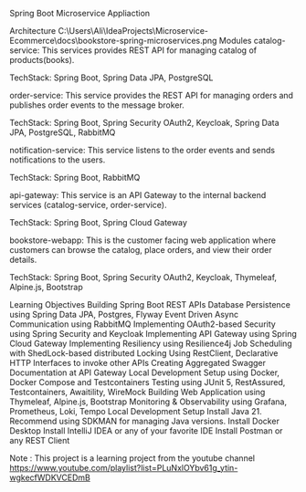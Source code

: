 Spring Boot Microservice Appliaction

Architecture
C:\Users\Ali\IdeaProjects\Microservice-Ecommerce\docs\bookstore-spring-microservices.png
Modules
catalog-service: This services provides REST API for managing catalog of products(books).

TechStack: Spring Boot, Spring Data JPA, PostgreSQL

order-service: This service provides the REST API for managing orders and publishes order events to the message broker.

TechStack: Spring Boot, Spring Security OAuth2, Keycloak, Spring Data JPA, PostgreSQL, RabbitMQ

notification-service: This service listens to the order events and sends notifications to the users.

TechStack: Spring Boot, RabbitMQ

api-gateway: This service is an API Gateway to the internal backend services (catalog-service, order-service).

TechStack: Spring Boot, Spring Cloud Gateway

bookstore-webapp: This is the customer facing web application where customers can browse the catalog, place orders, and view their order details.

TechStack: Spring Boot, Spring Security OAuth2, Keycloak, Thymeleaf, Alpine.js, Bootstrap

Learning Objectives
Building Spring Boot REST APIs
Database Persistence using Spring Data JPA, Postgres, Flyway
Event Driven Async Communication using RabbitMQ
Implementing OAuth2-based Security using Spring Security and Keycloak
Implementing API Gateway using Spring Cloud Gateway
Implementing Resiliency using Resilience4j
Job Scheduling with ShedLock-based distributed Locking
Using RestClient, Declarative HTTP Interfaces to invoke other APIs
Creating Aggregated Swagger Documentation at API Gateway
Local Development Setup using Docker, Docker Compose and Testcontainers
Testing using JUnit 5, RestAssured, Testcontainers, Awaitility, WireMock
Building Web Application using Thymeleaf, Alpine.js, Bootstrap
Monitoring & Observability using Grafana, Prometheus, Loki, Tempo
Local Development Setup
Install Java 21. Recommend using SDKMAN for managing Java versions.
Install Docker Desktop
Install IntelliJ IDEA or any of your favorite IDE
Install Postman or any REST Client


Note : This project is a learning project from the youtube channel https://www.youtube.com/playlist?list=PLuNxlOYbv61g_ytin-wgkecfWDKVCEDmB